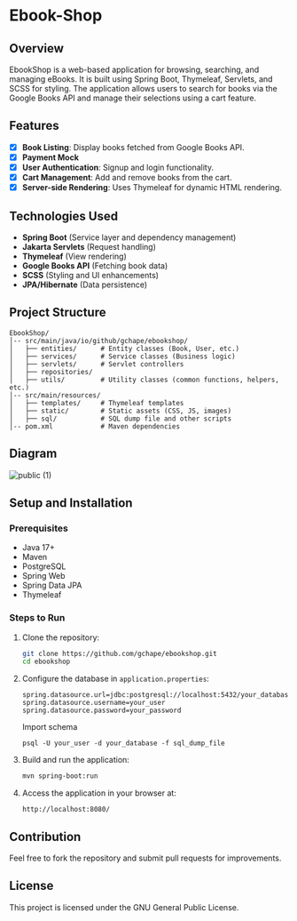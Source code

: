 # Ebook-Shop

## Overview
EbookShop is a web-based application for browsing, searching, and managing eBooks. It is built using Spring Boot, Thymeleaf, Servlets, and SCSS for styling. The application allows users to search for books via the Google Books API and manage their selections using a cart feature.

## Features
- [X] **Book Listing**: Display books fetched from Google Books API. 
- [X] **Payment Mock**
- [X] **User Authentication**: Signup and login functionality.
- [X] **Cart Management**: Add and remove books from the cart.
- [X] **Server-side Rendering**: Uses Thymeleaf for dynamic HTML rendering.

## Technologies Used
- **Spring Boot** (Service layer and dependency management)
- **Jakarta Servlets** (Request handling)
- **Thymeleaf** (View rendering)
- **Google Books API** (Fetching book data)
- **SCSS** (Styling and UI enhancements)
- **JPA/Hibernate** (Data persistence)

## Project Structure
```
EbookShop/
│-- src/main/java/io/github/gchape/ebookshop/
│   ├── entities/      # Entity classes (Book, User, etc.)
│   ├── services/      # Service classes (Business logic)
│   ├── servlets/      # Servlet controllers
│   ├── repositories/
│   ├── utils/         # Utility classes (common functions, helpers, etc.)
│-- src/main/resources/
│   ├── templates/     # Thymeleaf templates
│   ├── static/        # Static assets (CSS, JS, images)
│   ├── sql/           # SQL dump file and other scripts
│-- pom.xml            # Maven dependencies
```
## Diagram
![public (1)](https://github.com/user-attachments/assets/2eedcd53-bf68-4adf-b4ae-37b0e2f24c36)

## Setup and Installation
### Prerequisites
- Java 17+
- Maven
- PostgreSQL
- Spring Web
- Spring Data JPA
- Thymeleaf

### Steps to Run
1. Clone the repository:
   ```sh
   git clone https://github.com/gchape/ebookshop.git
   cd ebookshop
   ```
2. Configure the database in `application.properties`:
   ```properties
   spring.datasource.url=jdbc:postgresql://localhost:5432/your_database
   spring.datasource.username=your_user
   spring.datasource.password=your_password
   ```
   Import schema
   ```
   psql -U your_user -d your_database -f sql_dump_file
   ```
3. Build and run the application:
   ```sh
   mvn spring-boot:run
   ```
4. Access the application in your browser at:
   ```
   http://localhost:8080/
   ```

## Contribution
Feel free to fork the repository and submit pull requests for improvements.

## License
This project is licensed under the GNU General Public License.

